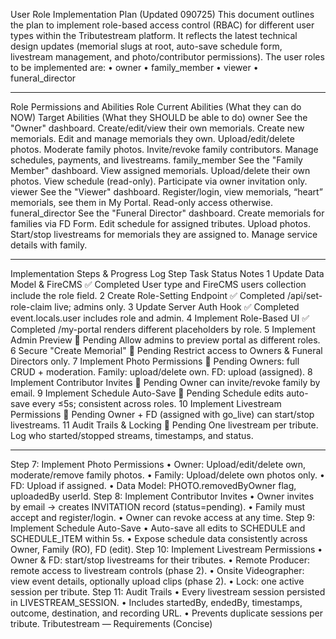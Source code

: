 User Role Implementation Plan (Updated 090725)
This document outlines the plan to implement role-based access control (RBAC) for different user types within the Tributestream platform. It reflects the latest technical design updates (memorial slugs at root, auto-save schedule form, livestream management, and photo/contributor permissions).
The user roles to be implemented are:
•	owner
•	family_member
•	viewer
•	funeral_director
________________________________________
Role Permissions and Abilities
Role	Current Abilities (What they can do NOW)	Target Abilities (What they SHOULD be able to do)
owner	See the "Owner" dashboard. Create/edit/view their own memorials.	Create new memorials. Edit and manage memorials they own. Upload/edit/delete photos. Moderate family photos. Invite/revoke family contributors. Manage schedules, payments, and livestreams.
family_member	See the "Family Member" dashboard.	View assigned memorials. Upload/delete their own photos. View schedule (read-only). Participate via owner invitation only.
viewer	See the "Viewer" dashboard.	Register/login, view memorials, “heart” memorials, see them in My Portal. Read-only access otherwise.
funeral_director	See the "Funeral Director" dashboard.	Create memorials for families via FD Form. Edit schedule for assigned tributes. Upload photos. Start/stop livestreams for memorials they are assigned to. Manage service details with family.
________________________________________
Implementation Steps & Progress Log
Step	Task	Status	Notes
1	Update Data Model & FireCMS	✅ Completed	User type and FireCMS users collection include the role field.
2	Create Role-Setting Endpoint	✅ Completed	/api/set-role-claim live; admins only.
3	Update Server Auth Hook	✅ Completed	event.locals.user includes role and admin.
4	Implement Role-Based UI	✅ Completed	/my-portal renders different placeholders by role.
5	Implement Admin Preview	🔲 Pending	Allow admins to preview portal as different roles.
6	Secure "Create Memorial"	🔲 Pending	Restrict access to Owners & Funeral Directors only.
7	Implement Photo Permissions	🔲 Pending	Owners: full CRUD + moderation. Family: upload/delete own. FD: upload (assigned).
8	Implement Contributor Invites	🔲 Pending	Owner can invite/revoke family by email.
9	Implement Schedule Auto-Save	🔲 Pending	Schedule edits auto-save every ≤5s; consistent across roles.
10	Implement Livestream Permissions	🔲 Pending	Owner + FD (assigned with go_live) can start/stop livestreams. 
11	Audit Trails & Locking	🔲 Pending	One livestream per tribute. Log who started/stopped streams, timestamps, and status.
________________________________________
Step 7: Implement Photo Permissions
•	Owner: Upload/edit/delete own, moderate/remove family photos.
•	Family: Upload/delete own photos only.
•	FD: Upload if assigned.
•	Data Model: PHOTO.removedByOwner flag, uploadedBy userId.
Step 8: Implement Contributor Invites
•	Owner invites by email → creates INVITATION record (status=pending).
•	Family must accept and register/login.
•	Owner can revoke access at any time.
Step 9: Implement Schedule Auto-Save
•	Auto-save all edits to SCHEDULE and SCHEDULE_ITEM within 5s.
•	Expose schedule data consistently across Owner, Family (RO), FD (edit).
Step 10: Implement Livestream Permissions
•	Owner & FD: start/stop livestreams for their tributes.
•	Remote Producer: remote access to livestream controls (phase 2).
•	Onsite Videographer: view event details, optionally upload clips (phase 2).
•	Lock: one active session per tribute.
Step 11: Audit Trails
•	Every livestream session persisted in LIVESTREAM_SESSION.
•	Includes startedBy, endedBy, timestamps, outcome, destination, and recording URL.
•	Prevents duplicate sessions per tribute.
Tributestream — Requirements (Concise)
